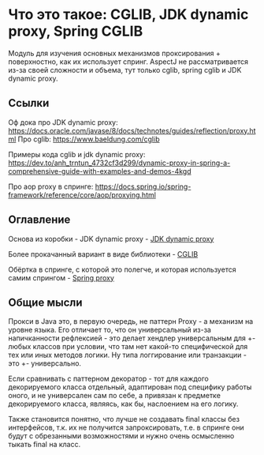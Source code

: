 # Что это такое: CGLIB, JDK dynamic proxy, Spring CGLIB

Модуль для изучения основных механизмов проксирования + поверхностно, как их использует спринг.
AspectJ не рассматривается из-за своей сложности и объема, тут только cglib, spring cglib и JDK dynamic proxy.

## Ссылки

Оф дока про JDK dynamic proxy: https://docs.oracle.com/javase/8/docs/technotes/guides/reflection/proxy.html
Про cglib: https://www.baeldung.com/cglib

Примеры кода cglib и jdk dynamic proxy:
https://dev.to/anh_trntun_4732cf3d299/dynamic-proxy-in-spring-a-comprehensive-guide-with-examples-and-demos-4kgd

Про aop proxy в спринге:
https://docs.spring.io/spring-framework/reference/core/aop/proxying.html

## Оглавление

Основа из коробки - JDK dynamic proxy - [JDK dynamic proxy](JDK%20dynamic%20proxy.md)

Более прокачанный вариант в виде библиотеки - [CGLIB](CGLIB.md)

Обёртка в спринге, с которой это полегче, и которая используется самим спрингом - [Spring proxy](Spring%20proxy.md)

## Общие мысли

Прокси в Java это, в первую очередь, не паттерн Proxy - а механизм на уровне языка. Его отличает то, что он универсальный из-за напичканности рефлексией - это делает хендлер универсальным для +- любых классов при условии, что там нет какой-то специфической для тех или иных методов логики. Ну типа логгирование или транзакции - это +- универсально.

Если сравнивать с паттерном декоратор - тот для каждого декорируемого класса отдельный, адаптирован под специфику работы оного, и не универсален сам по себе, а привязан к предметке декорируемого класса, являясь, как бы, наслоением на его логику.

Также становится понятно, что лучше не создавать final классы без интерфейсов, т.к. их не получится запроксировать, т.е. в спринге они будут с обрезанными возможностями и нужно очень осмысленно тыкать final на класс.